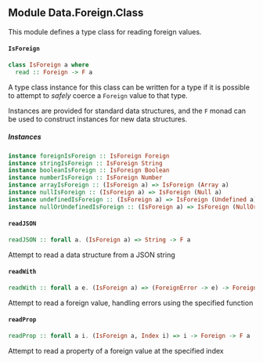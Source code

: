 ## Module Data.Foreign.Class

This module defines a type class for reading foreign values.

#### `IsForeign`

``` purescript
class IsForeign a where
  read :: Foreign -> F a
```

A type class instance for this class can be written for a type if it
is possible to attempt to _safely_ coerce a `Foreign` value to that
type.

Instances are provided for standard data structures, and the `F` monad
can be used to construct instances for new data structures.

##### Instances
``` purescript
instance foreignIsForeign :: IsForeign Foreign
instance stringIsForeign :: IsForeign String
instance booleanIsForeign :: IsForeign Boolean
instance numberIsForeign :: IsForeign Number
instance arrayIsForeign :: (IsForeign a) => IsForeign (Array a)
instance nullIsForeign :: (IsForeign a) => IsForeign (Null a)
instance undefinedIsForeign :: (IsForeign a) => IsForeign (Undefined a)
instance nullOrUndefinedIsForeign :: (IsForeign a) => IsForeign (NullOrUndefined a)
```

#### `readJSON`

``` purescript
readJSON :: forall a. (IsForeign a) => String -> F a
```

Attempt to read a data structure from a JSON string

#### `readWith`

``` purescript
readWith :: forall a e. (IsForeign a) => (ForeignError -> e) -> Foreign -> Either e a
```

Attempt to read a foreign value, handling errors using the specified function

#### `readProp`

``` purescript
readProp :: forall a i. (IsForeign a, Index i) => i -> Foreign -> F a
```

Attempt to read a property of a foreign value at the specified index


